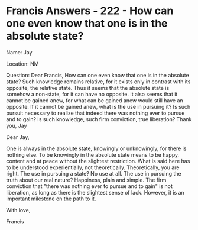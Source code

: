 # Francis Answers - 222 - How can one even know that one is in the absolute state? 

Name: Jay&nbsp;  

Location: NM&nbsp;  

Question: Dear Francis, How can one even know that one is in the absolute state? Such knowledge remains relative, for it exists only in contrast with its opposite, the relative state. Thus it seems that the absolute state is somehow a non-state, for it can have no opposite. It also seems that it cannot be gained anew, for what can be gained anew would still have an opposite. If it cannot be gained anew, what is the use in pursuing it? Is such pursuit necessary to realize that indeed there was nothing ever to pursue and to gain? Is such knowledge, such firm conviction, true liberation? Thank you, Jay

Dear Jay,

One is always in the absolute state, knowingly or unknowingly, for there is nothing else. To be knowingly in the absolute state means to be happy, content and at peace without the slightest restriction. What is said here has to be understood experientially, not theoretically. Theoretically, you are right. The use in pursuing a state? No use at all. The use in pursuing the truth about our real nature? Happiness, plain and simple. The firm conviction that &quot;there was nothing ever to pursue and to gain&quot; is not liberation, as long as there is the slightest sense of lack. However, it is an important milestone on the path to it.

With love,

Francis  

